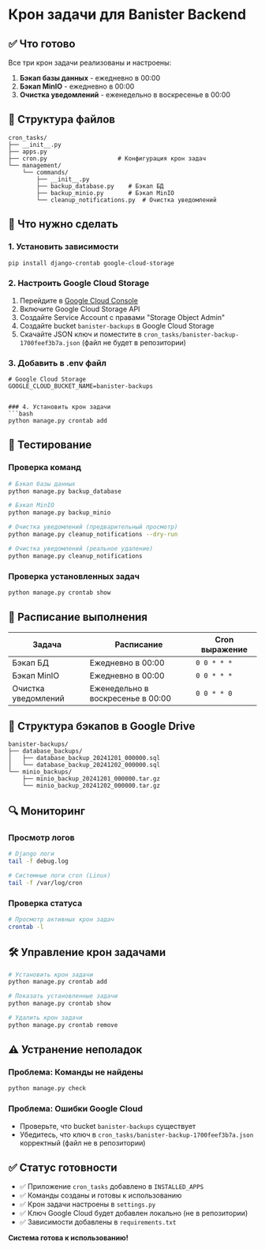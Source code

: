# Крон задачи для Banister Backend

## ✅ Что готово

Все три крон задачи реализованы и настроены:

1. **Бэкап базы данных** - ежедневно в 00:00
2. **Бэкап MinIO** - ежедневно в 00:00  
3. **Очистка уведомлений** - еженедельно в воскресенье в 00:00

## 📁 Структура файлов

```
cron_tasks/
├── __init__.py
├── apps.py
├── cron.py                    # Конфигурация крон задач
└── management/
    └── commands/
        ├── __init__.py
        ├── backup_database.py    # Бэкап БД
        ├── backup_minio.py       # Бэкап MinIO
        └── cleanup_notifications.py  # Очистка уведомлений
```

## 🔧 Что нужно сделать

### 1. Установить зависимости
```bash
pip install django-crontab google-cloud-storage
```

### 2. Настроить Google Cloud Storage
1. Перейдите в [Google Cloud Console](https://console.cloud.google.com/)
2. Включите Google Cloud Storage API
3. Создайте Service Account с правами "Storage Object Admin"
4. Создайте bucket `banister-backups` в Google Cloud Storage
5. Скачайте JSON ключ и поместите в `cron_tasks/banister-backup-1700feef3b7a.json` (файл не будет в репозитории)

### 3. Добавить в .env файл
```env
# Google Cloud Storage
GOOGLE_CLOUD_BUCKET_NAME=banister-backups


### 4. Установить крон задачи
```bash
python manage.py crontab add
```

## 🧪 Тестирование

### Проверка команд
```bash
# Бэкап базы данных
python manage.py backup_database

# Бэкап MinIO
python manage.py backup_minio

# Очистка уведомлений (предварительный просмотр)
python manage.py cleanup_notifications --dry-run

# Очистка уведомлений (реальное удаление)
python manage.py cleanup_notifications
```

### Проверка установленных задач
```bash
python manage.py crontab show
```

## 📅 Расписание выполнения

| Задача | Расписание | Cron выражение |
|--------|------------|----------------|
| Бэкап БД | Ежедневно в 00:00 | `0 0 * * *` |
| Бэкап MinIO | Ежедневно в 00:00 | `0 0 * * *` |
| Очистка уведомлений | Еженедельно в воскресенье в 00:00 | `0 0 * * 0` |

## 📁 Структура бэкапов в Google Drive

```
banister-backups/
├── database_backups/
│   ├── database_backup_20241201_000000.sql
│   └── database_backup_20241202_000000.sql
└── minio_backups/
    ├── minio_backup_20241201_000000.tar.gz
    └── minio_backup_20241202_000000.tar.gz
```

## 🔍 Мониторинг

### Просмотр логов
```bash
# Django логи
tail -f debug.log

# Системные логи cron (Linux)
tail -f /var/log/cron
```

### Проверка статуса
```bash
# Просмотр активных крон задач
crontab -l
```

## 🛠️ Управление крон задачами

```bash
# Установить крон задачи
python manage.py crontab add

# Показать установленные задачи
python manage.py crontab show

# Удалить крон задачи
python manage.py crontab remove
```

## ⚠️ Устранение неполадок

### Проблема: Команды не найдены
```bash
python manage.py check
```

### Проблема: Ошибки Google Cloud
- Проверьте, что bucket `banister-backups` существует
- Убедитесь, что ключ в `cron_tasks/banister-backup-1700feef3b7a.json` корректный (файл не в репозитории)


## ✅ Статус готовности

- ✅ Приложение `cron_tasks` добавлено в `INSTALLED_APPS`
- ✅ Команды созданы и готовы к использованию
- ✅ Крон задачи настроены в `settings.py`
- ✅ Ключ Google Cloud будет добавлен локально (не в репозитории)
- ✅ Зависимости добавлены в `requirements.txt`

**Система готова к использованию!** 